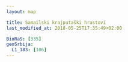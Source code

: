 ```yaml
---
layout: map

title: Samailski krajputaški hrastovi
last_modified_at: 2018-05-25T17:35:49+02:00

BioRaS: [335]
geoSrbija:
  L1_183: [106]
---
```

